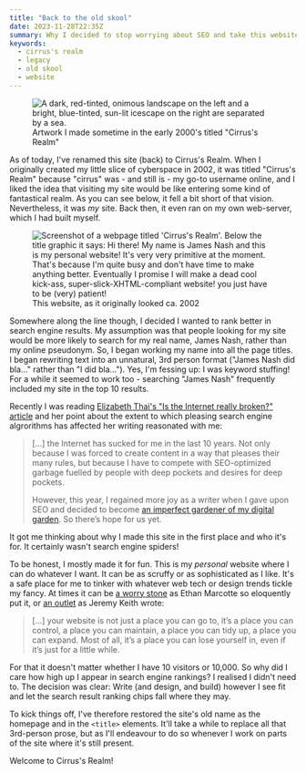 ```yaml
---
title: "Back to the old skool"
date: 2023-11-28T22:35Z
summary: Why I decided to stop worrying about SEO and take this website back to its roots by renaming it to Cirrus's Realm.
keywords:
  - cirrus's realm
  - legacy
  - old skool
  - website
---
```

<figure>
  <img alt="A dark, red-tinted, onimous landscape on the left and a bright, blue-tinted, sun-lit icescape on the right are separated by a sea." src="/media/2023/back-to-the-old-skool/cirrus_realm.jpg">
  <figcaption>Artwork I made sometime in the early 2000's titled "Cirrus's Realm"</figcaption>
</figure>

As of today, I've renamed this site (back) to Cirrus's Realm. When I originally created my little slice of cyberspace in 2002, it was titled "Cirrus's Realm" because "cirrus" was - and still is - my go-to username online, and I liked the idea that visiting my site would be like entering some kind of fantastical realm. As you can see below, it fell a bit short of that vision. Nevertheless, it was _my_ site. Back then, it even ran on my own web-server, which I had built myself.

<figure>
  <img alt="Screenshot of a webpage titled 'Cirrus's Realm'. Below the title graphic it says: Hi there! My name is James Nash and this is my personal website! It's very very primitive at the moment. That's because I'm quite busy and don't have time to make anything better. Eventually I promise I will make a dead cool kick-ass, super-slick-XHTML-compliant website! you just have to be (very) patient!" src="/media/2023/back-to-the-old-skool/cirrus-realm-old.jpg">
  <figcaption>This website, as it originally looked ca. 2002</figcaption>
</figure>

Somewhere along the line though, I decided I wanted to rank better in search engine results. My assumption was that people looking for my site would be more likely to search for my real name, James Nash, rather than my online pseudonym. So, I began working my name into all the page titles. I began rewriting text into an unnatural, 3rd person format ("James Nash did bla..." rather than "I did bla..."). Yes, I'm fessing up: I was keyword stuffing! For a while it seemed to work too - searching "James Nash" frequently included my site in the top 10 results.

Recently I was reading [Elizabeth Thai's "Is the Internet really broken?" article](https://elizabethtai.com/2023/11/09/is-the-internet-really-broken/) and her point about the extent to which pleasing search engine algrorithms has affected her writing reasonated with me:

> [...] the Internet has sucked for me in the last 10 years. Not only because I was forced to create content in a way that pleases their many rules, but because I have to compete with SEO-optimized garbage fuelled by people with deep pockets and desires for deep pockets.
>
> However, this year, I regained more joy as a writer when I gave upon SEO and decided to become [an imperfect gardener of my digital garden](https://elizabethtai.com/2023/07/06/being-an-imperfect-gardener-of-my-digital-garden/). So there’s hope for us yet.

It got me thinking about why I made this site in the first place and who it's for. It certainly wasn't search engine spiders!

To be honest, I mostly made it for fun. This is my _personal_ website where I can do whatever I want. It can be as scruffy or as sophisticated as I like. It's a safe place for me to tinker with whatever web tech or design trends tickle my fancy. At times it can be [a worry stone](https://ethanmarcotte.com/wrote/let-a-website-be-a-worry-stone/) as Ethan Marcotte so eloquently put it, or [an outlet](https://adactio.com/journal/16585) as Jeremy Keith wrote:

> [...] your website is not just a place you can go to, it’s a place you can control, a place you can maintain, a place you can tidy up, a place you can expand. Most of all, it’s a place you can lose yourself in, even if it’s just for a little while.

For that it doesn't matter whether I have 10 visitors or 10,000. So why did I care how high up I appear in search engine rankings? I realised I didn't need to. The decision was clear: Write (and design, and build) however I see fit and let the search result ranking chips fall where they may.

To kick things off, I've therefore restored the site's old name as the homepage and in the <code>&lt;title></code> elements. It'll take a while to replace all that 3rd-person prose, but as I'll endeavour to do so whenever I work on parts of the site where it's still present.

Welcome to Cirrus's Realm!
